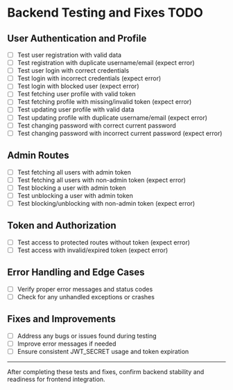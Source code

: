 # Backend Testing and Fixes TODO

## User Authentication and Profile
- [ ] Test user registration with valid data
- [ ] Test registration with duplicate username/email (expect error)
- [ ] Test user login with correct credentials
- [ ] Test login with incorrect credentials (expect error)
- [ ] Test login with blocked user (expect error)
- [ ] Test fetching user profile with valid token
- [ ] Test fetching profile with missing/invalid token (expect error)
- [ ] Test updating user profile with valid data
- [ ] Test updating profile with duplicate username/email (expect error)
- [ ] Test changing password with correct current password
- [ ] Test changing password with incorrect current password (expect error)

## Admin Routes
- [ ] Test fetching all users with admin token
- [ ] Test fetching all users with non-admin token (expect error)
- [ ] Test blocking a user with admin token
- [ ] Test unblocking a user with admin token
- [ ] Test blocking/unblocking with non-admin token (expect error)

## Token and Authorization
- [ ] Test access to protected routes without token (expect error)
- [ ] Test access with invalid/expired token (expect error)

## Error Handling and Edge Cases
- [ ] Verify proper error messages and status codes
- [ ] Check for any unhandled exceptions or crashes

## Fixes and Improvements
- [ ] Address any bugs or issues found during testing
- [ ] Improve error messages if needed
- [ ] Ensure consistent JWT_SECRET usage and token expiration

---

After completing these tests and fixes, confirm backend stability and readiness for frontend integration.
